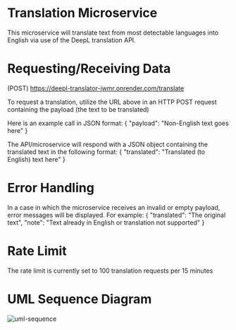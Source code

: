 # Translation Microservice

This microservice will translate text from most detectable languages into English via use of the DeepL translation API. 

# Requesting/Receiving Data

(POST) https://deepl-translator-jwmr.onrender.com/translate

To request a translation, utilize the URL above in an HTTP POST request containing the payload (the text to be translated)

Here is an example call in JSON format:
{
    "payload": "Non-English text goes here"
}

The API/microservice will respond with a JSON object containing the translated text in the following format:
{
    "translated": "Translated (to English) text here" 
}


# Error Handling

In a case in which the microservice receives an invalid or empty payload, error messages will be displayed. For example:
{
    "translated": "The original text",
    "note": "Text already in English or translation not supported"
}


# Rate Limit

The rate limit is currently set to 100 translation requests per 15 minutes

# UML Sequence Diagram

![uml-sequence](https://github.com/rob-cosentino/translation-microservice/assets/112352526/cb711df9-db82-4c86-acd4-24679c8c5350)